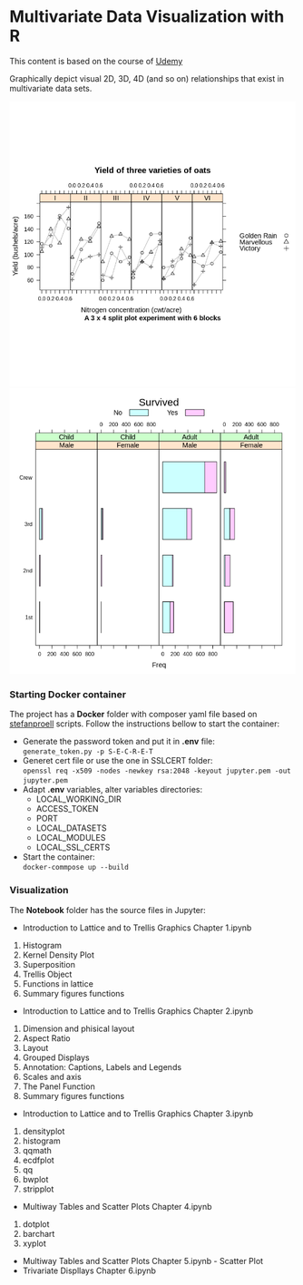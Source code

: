 # Multivariate Data Visualization with R
This content is based on the course of [Udemy](https://www.udemy.com/course/multivariate-data-visualization-with-r/?utm_source=adwords&utm_medium=udemyads&utm_campaign=R_v.PROF_la.EN_cc.ROW_ti.7432&utm_content=deal4584&utm_term=_._ag_85479003034_._ad_395185643400_._kw__._de_c_._dm__._pl__._ti_dsa-774930037369_._li_1031424_._pd__._&matchtype=b&gclid=CjwKCAiAzJLzBRAZEiwAmZb0ann4PbsIk-XaAmra_VSWqObNtfuL62xemPGA7qrm1gPyrwSU-hVVWxoCeOMQAvD_BwE)

Graphically depict visual 2D, 3D, 4D (and so on) relationships that exist in multivariate data sets.

![alt text](https://github.com/pegadadigital/Multivariate-Data-Visualization-R/blob/master/Images/1.png "Img1") ![alt text](https://github.com/pegadadigital/Multivariate-Data-Visualization-R/blob/master/Images/2.png "Img2")

### Starting Docker container

The project has a **Docker** folder with composer yaml file based on [stefanproell](https://github.com/stefanproell/jupyter-notebook-docker-compose) scripts. Follow the instructions bellow to start the container:
* Generate the password token and put it in **.env** file:\
`generate_token.py -p S-E-C-R-E-T` 
* Generet cert file or use the one in SSLCERT folder:\
`openssl req -x509 -nodes -newkey rsa:2048 -keyout jupyter.pem -out jupyter.pem`
* Adapt **.env** variables, alter variables directories:
    * LOCAL_WORKING_DIR
    * ACCESS_TOKEN
    * PORT
    * LOCAL_DATASETS
    * LOCAL_MODULES
    * LOCAL_SSL_CERTS
* Start the container:\
`docker-commpose up --build`

### Visualization

The **Notebook** folder has the source files in Jupyter:
* Introduction to Lattice and to Trellis Graphics Chapter 1.ipynb
 1. Histogram
 2. Kernel Density Plot
 3. Superposition
 4. Trellis Object
 5. Functions in lattice
 6. Summary figures functions
 
* Introduction to Lattice and to Trellis Graphics Chapter 2.ipynb
 1. Dimension and phisical layout
 2. Aspect Ratio
 3. Layout
 4. Grouped Displays
 5. Annotation: Captions, Labels and Legends
 6. Scales and axis
 7. The Panel Function
 8. Summary figures functions
 
* Introduction to Lattice and to Trellis Graphics Chapter 3.ipynb
 1. densityplot
 2. histogram
 3. qqmath
 4. ecdfplot
 5. qq
 6. bwplot
 7. stripplot

* Multiway Tables and Scatter Plots Chapter 4.ipynb
 1. dotplot
 2. barchart
 3. xyplot
 
* Multiway Tables and Scatter Plots Chapter 5.ipynb - Scatter Plot
* Trivariate Displlays Chapter 6.ipynb